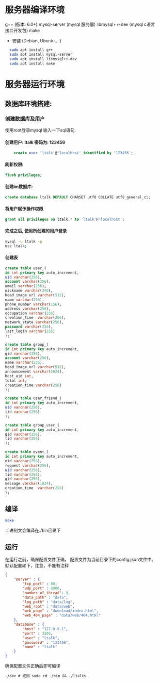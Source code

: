 # 服务器编译环境

g++                    (版本: 6.0+)
mysql-server      (mysql 服务器)
libmysql++-dev  (mysql c语言接口开发包)
make

* 安装 (Debian, Ubuntu....)

```sh
  sudo apt install g++
  sudo apt install mysql-server
  sudo apt install libmysql++-dev
  sudo apt install make
```



# 服务器运行环境


## 数据库环境搭建:

### 创建数据库及用户

使用root登录mysql 输入一下sql语句.

#### 创建用户: ltalk 密码为: 123456　
```sql
	create user 'ltalk'@'localhost' identified by '123456';
```

#### 刷新权限: 
```sql
flush privileges;
```

#### 创建im数据库:
```sql
create database ltalk DEFAULT CHARSET utf8 COLLATE utf8_general_ci;
```

#### 将用户赋予操作权限
```sql
grant all privileges on ltalk.* to 'ltalk'@'localhost';
```

#### 完成之后, 使用所创建的用户登录

```sh
mysql -u ltalk -p
use ltalk;
```

#### 创建表

```sql
create table user_(
id int primary key auto_increment,
uid varchar(256),
account varchar(256),
email varchar(256),
nickname varchar(256),
head_image_url varchar(512),
name varchar(256),
phone_number varchar(256),
address varchar(256),
occupation varchar(256),
creation_time  varchar(256),
network_state varchar(256), 
password varchar(256),
last_login varchar(256)
);

create table group_(
id int primary key auto_increment,
gid varchar(256),
account varchar(256),
name varchar(256),
head_image_url varchar(512),
announcement varchar(1024),
host_uid int,
total int,
creation_time varchar(256)
);

create table user_friend_(
id int primary key auto_increment,
uid varchar(256),
tid varchar(256)
);

create table group_user_(
id int primary key auto_increment,
gid varchar(256),
tid varchar(256)
);

create table event_(
id int primary key auto_increment,
eid varchar(256),
request varchar(256),
uid varchar(256),
tid varchar(256),
gid varchar(256),
message varchar(1024),
creation_time  varchar(256)
);

```



## 编译

```sh
make
```

二进制文会编译在./bin目录下



## 运行

在运行之前，确保配置文件正确， 配置文件为当前目录下的config.json文件中。默认配置如下，注意，不能有注释

```json
{
    "server" : {
        "tcp_port" : 80,
        "udp_port" : 8000,
        "number_of_thread": 8,
        "data_path" : "data",
        "log_path" : "data/log",
        "web_root" : "data/web",
        "web_page" : "download/index.html",
        "web_404_page" : "data/web/404.html"
    },
    "database" : {
        "host" : "127.0.0.1",
        "port" : 3306,
        "user" : "ltalk",
        "password" : "123456",
        "name" : "ltalk"
    }
}
```

确保配置文件正确后即可编译

```
./dev # 或则 sudo cd ./bin && ./ltalks
```

